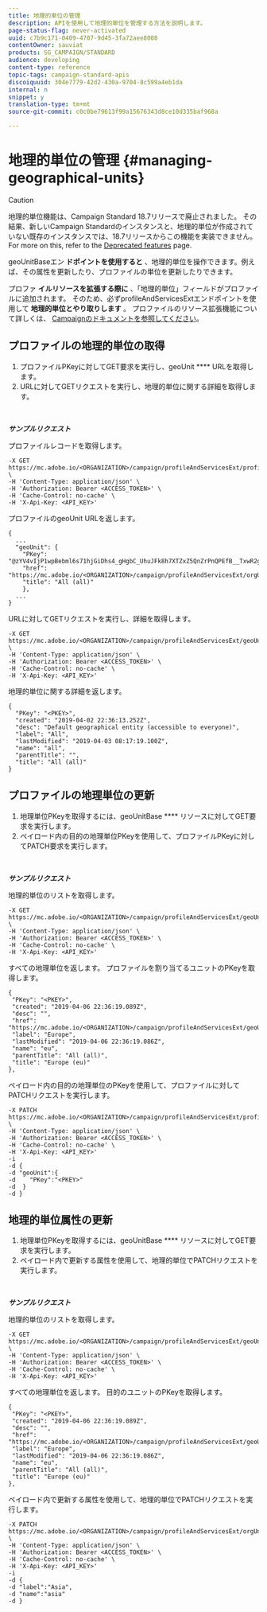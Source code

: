 ```yaml
---
title: 地理的単位の管理
description: APIを使用して地理的単位を管理する方法を説明します。
page-status-flag: never-activated
uuid: c7b9c171-0409-4707-9d45-3fa72aee8008
contentOwner: sauviat
products: SG_CAMPAIGN/STANDARD
audience: developing
content-type: reference
topic-tags: campaign-standard-apis
discoiquuid: 304e7779-42d2-430a-9704-8c599a4eb1da
internal: n
snippet: y
translation-type: tm+mt
source-git-commit: c0c0be79613f99a15676343d8ce10d335baf968a

---
```



# 地理的単位の管理 {#managing-geographical-units}

>[!CAUTION]
>
>地理的単位機能は、Campaign Standard 18.7リリースで廃止されました。
その結果、新しいCampaign Standardのインスタンスと、地理的単位が作成されていない既存のインスタンスでは、18.7リリースからこの機能を実装できません。
For more on this, refer to the <a href="https://helpx.adobe.com/campaign/kb/acs-deprecated-and-removed-features.html">Deprecated features</a> page.

geoUnitBaseエン **ドポイントを使用すると** 、地理的単位を操作できます。例えば、その属性を更新したり、プロファイルの単位を更新したりできます。

プロファ **イルリソースを拡張する際に** 、「地理的単位」フィールドがプロファイルに追加されます。 そのため、必ずprofileAndServicesExtエンドポイントを使用して **地理的単位とやり取りします** 。 プロファイルのリソース拡張機能について詳しくは、 [Campaignのドキュメントを参照してください](https://helpx.adobe.com/campaign/standard/administration/using/organizational-units.html#partitioning-profiles)。

## プロファイルの地理的単位の取得

1. プロファイルPKeyに対してGET要求を実行し、geoUnit **** URLを取得します。
1. URLに対してGETリクエストを実行し、地理的単位に関する詳細を取得します。

<br/>

***サンプルリクエスト***

プロファイルレコードを取得します。

```
-X GET https://mc.adobe.io/<ORGANIZATION>/campaign/profileAndServicesExt/profile/<PKEY> \
-H 'Content-Type: application/json' \
-H 'Authorization: Bearer <ACCESS_TOKEN>' \
-H 'Cache-Control: no-cache' \
-H 'X-Api-Key: <API_KEY>'
```

プロファイルのgeoUnit URLを返します。

```
{
  ...
  "geoUnit": {
    "PKey": "@zYV4vIjP1wpBebml6s71hjGiDhs4_gHgbC_UhuJFk8h7XTZxZ5QnZrPnQPEfB__TxwR2ge6sz61D8RR4zvD75CLDZtc<PKEY>",
    "href": "https://mc.adobe.io/<ORGANIZATION>/campaign/profileAndServicesExt/orgUnitBase/<PKEY>",
    "title": "All (all)"
    },
  ...
}
```

URLに対してGETリクエストを実行し、詳細を取得します。

```
-X GET https://mc.adobe.io/<ORGANIZATION>/campaign/profileAndServicesExt/geoUnitBase/<PKEY> \
-H 'Content-Type: application/json' \
-H 'Authorization: Bearer <ACCESS_TOKEN>' \
-H 'Cache-Control: no-cache' \
-H 'X-Api-Key: <API_KEY>'
```

地理的単位に関する詳細を返します。

```
{
  "PKey": "<PKEY>",
  "created": "2019-04-02 22:36:13.252Z",
  "desc": "Default geographical entity (accessible to everyone)",
  "label": "All",
  "lastModified": "2019-04-03 08:17:19.100Z",
  "name": "all",
  "parentTitle": "",
  "title": "All (all)"
}
```

## プロファイルの地理単位の更新

1. 地理単位PKeyを取得するには、geoUnitBase **** リソースに対してGET要求を実行します。
1. ペイロード内の目的の地理単位PKeyを使用して、プロファイルPKeyに対してPATCH要求を実行します。

<br/>

***サンプルリクエスト***

地理的単位のリストを取得します。

```
-X GET https://mc.adobe.io/<ORGANIZATION>/campaign/profileAndServicesExt/geoUnitBase/ \
-H 'Content-Type: application/json' \
-H 'Authorization: Bearer <ACCESS_TOKEN>' \
-H 'Cache-Control: no-cache' \
-H 'X-Api-Key: <API_KEY>'
```

すべての地理単位を返します。 プロファイルを割り当てるユニットのPKeyを取得します。

```
{
 "PKey": "<PKEY>",
 "created": "2019-04-06 22:36:19.089Z",
 "desc": "",
 "href": "https://mc.adobe.io/<ORGANIZATION>/campaign/profileAndServicesExt/geoUnitBase/<PKEY>",
 "label": "Europe",
 "lastModified": "2019-04-06 22:36:19.086Z",
 "name": "eu",
 "parentTitle": "All (all)",
 "title": "Europe (eu)"
},
```

ペイロード内の目的の地理単位のPKeyを使用して、プロファイルに対してPATCHリクエストを実行します。

```
-X PATCH https://mc.adobe.io/<ORGANIZATION>/campaign/profileAndServicesExt/profile/<PKEY> \
-H 'Content-Type: application/json' \
-H 'Authorization: Bearer <ACCESS_TOKEN>' \
-H 'Cache-Control: no-cache' \
-H 'X-Api-Key: <API_KEY>'
-i
-d {
-d "geoUnit":{
-d    "PKey":"<PKEY>"
-d  }
-d }
```

<!-- + réponse -->

## 地理的単位属性の更新

1. 地理単位PKeyを取得するには、geoUnitBase **** リソースに対してGET要求を実行します。
1. ペイロード内で更新する属性を使用して、地理的単位でPATCHリクエストを実行します。

<br/>

***サンプルリクエスト***

地理的単位のリストを取得します。

```
-X GET https://mc.adobe.io/<ORGANIZATION>/campaign/profileAndServicesExt/geoUnitBase/ \
-H 'Content-Type: application/json' \
-H 'Authorization: Bearer <ACCESS_TOKEN>' \
-H 'Cache-Control: no-cache' \
-H 'X-Api-Key: <API_KEY>'
```

すべての地理単位を返します。 目的のユニットのPKeyを取得します。

```
{
 "PKey": "<PKEY>",
 "created": "2019-04-06 22:36:19.089Z",
 "desc": "",
 "href": "https://mc.adobe.io/<ORGANIZATION>/campaign/profileAndServicesExt/geoUnitBase/<PKEY>",
 "label": "Europe",
 "lastModified": "2019-04-06 22:36:19.086Z",
 "name": "eu",
 "parentTitle": "All (all)",
 "title": "Europe (eu)"
},
```

ペイロード内で更新する属性を使用して、地理的単位でPATCHリクエストを実行します。

```
-X PATCH https://mc.adobe.io/<ORGANIZATION>/campaign/profileAndServicesExt/orgUnitBase/<PKEY> \
-H 'Content-Type: application/json' \
-H 'Authorization: Bearer <ACCESS_TOKEN>' \
-H 'Cache-Control: no-cache' \
-H 'X-Api-Key: <API_KEY>'
-i
-d {
-d "label":"Asia",
-d "name":"asia"
-d }
```

<!-- + réponse -->
